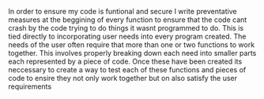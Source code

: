 In order to ensure my code is funtional and secure I write preventative measures at the beggining of
every function to ensure that the code cant crash by the code trying to do things it wasnt programmed
to do. This is tied directly to incorporating user needs into every program created. The needs of the user
often require that more than one or two functions to work together. This involves properly breaking down
each need into smaller parts each represented by a piece of code. Once these have been created its 
neccessary to create a way to test each of these functions and pieces of code to ensire they not only work
together but on also satisfy the user requirements
